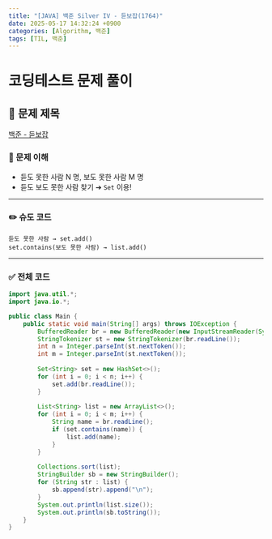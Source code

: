 ```yaml
---
title: "[JAVA] 백준 Silver IV - 듣보잡(1764)"
date: 2025-05-17 14:32:24 +0900
categories: [Algorithm, 백준]
tags: [TIL, 백준]
---
```

# 코딩테스트 문제 풀이

## 📘 문제 제목
[백준 - 듣보잡](https://www.acmicpc.net/problem/1764)

### 🧠 문제 이해
- 듣도 못한 사람 N 명, 보도 못한 사람 M 명
- 듣도 보도 못한 사람 찾기 ➔ `Set` 이용!

---

### ✏️ 슈도 코드

```plaintext
듣도 못한 사람 → set.add()
set.contains(보도 못한 사람) → list.add()
```
---

### ✅ 전체 코드
```java
import java.util.*;
import java.io.*;

public class Main {
	public static void main(String[] args) throws IOException {
		BufferedReader br = new BufferedReader(new InputStreamReader(System.in));
		StringTokenizer st = new StringTokenizer(br.readLine());
        int n = Integer.parseInt(st.nextToken());
        int m = Integer.parseInt(st.nextToken());
        
        Set<String> set = new HashSet<>();
        for (int i = 0; i < n; i++) {
            set.add(br.readLine());
        }
        
        List<String> list = new ArrayList<>();
        for (int i = 0; i < m; i++) {
            String name = br.readLine();
            if (set.contains(name)) {
                list.add(name);
            }
        }
        
        Collections.sort(list);
        StringBuilder sb = new StringBuilder();
        for (String str : list) {
            sb.append(str).append("\n");
        }
        System.out.println(list.size());
        System.out.println(sb.toString());
    }
}
```
